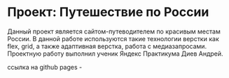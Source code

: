 # Проект: Путешествие по России

Данный проект является сайтом-путеводителем по красивым местам России. 
В данной работе используются такие технологии верстки как flex, grid, а также адаптивная верстка, работа с медиазапросами.
Проектную работу выполнил ученик Яндекс Практикума Диев Андрей.

ссылка на github pages - 

